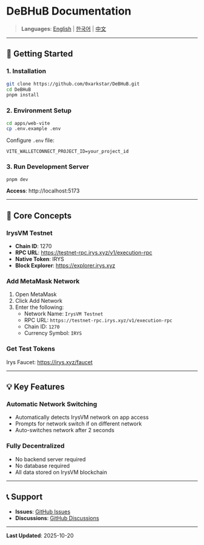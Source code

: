 # DeBHuB Documentation

> **Languages**: [English](README.en.md) | [한국어](README.md) | [中文](README.zh.md)

---

## 🚀 Getting Started

### 1. Installation

```bash
git clone https://github.com/0xarkstar/DeBHuB.git
cd DeBHuB
pnpm install
```

### 2. Environment Setup

```bash
cd apps/web-vite
cp .env.example .env
```

Configure `.env` file:
```
VITE_WALLETCONNECT_PROJECT_ID=your_project_id
```

### 3. Run Development Server

```bash
pnpm dev
```

**Access**: http://localhost:5173

---

## 🎯 Core Concepts

### IrysVM Testnet
- **Chain ID**: 1270
- **RPC URL**: https://testnet-rpc.irys.xyz/v1/execution-rpc
- **Native Token**: IRYS
- **Block Explorer**: https://explorer.irys.xyz

### Add MetaMask Network

1. Open MetaMask
2. Click Add Network
3. Enter the following:
   - Network Name: `IrysVM Testnet`
   - RPC URL: `https://testnet-rpc.irys.xyz/v1/execution-rpc`
   - Chain ID: `1270`
   - Currency Symbol: `IRYS`

### Get Test Tokens

Irys Faucet: https://irys.xyz/faucet

---

## 💡 Key Features

### Automatic Network Switching
- Automatically detects IrysVM network on app access
- Prompts for network switch if on different network
- Auto-switches network after 2 seconds

### Fully Decentralized
- No backend server required
- No database required
- All data stored on IrysVM blockchain

---

## 📞 Support

- **Issues**: [GitHub Issues](https://github.com/0xarkstar/DeBHuB/issues)
- **Discussions**: [GitHub Discussions](https://github.com/0xarkstar/DeBHuB/discussions)

---

**Last Updated**: 2025-10-20
